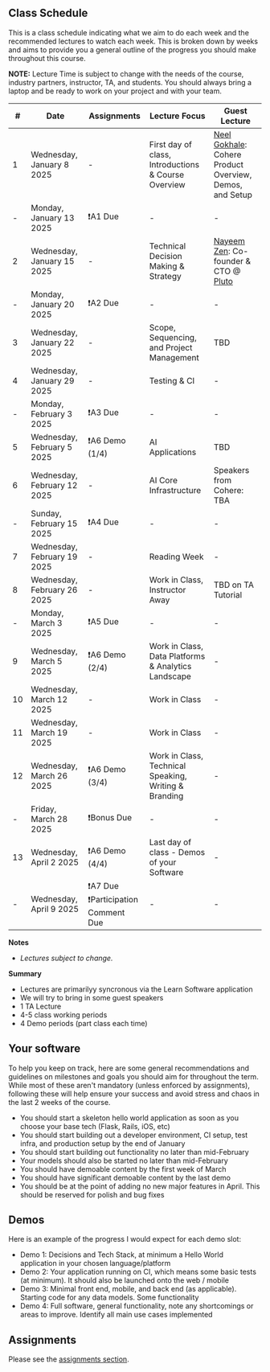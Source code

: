 ## Class Schedule

This is a class schedule indicating what we aim to do each week and the recommended lectures to watch each week. This is broken down by weeks and aims to provide you a general outline of the progress you should make throughout this course.

**NOTE:** Lecture Time is subject to change with the needs of the course, industry partners, instructor, TA, and students. You should always bring a laptop and be ready to work on your project and with your team.

| # | Date | Assignments | Lecture Focus | Guest Lecture |
| -- | -- | -- | -- | -- |
| 1 | Wednesday, January 8 2025   | - | First day of class, Introductions & Course Overview | [Neel Gokhale](https://ca.linkedin.com/in/neel-gokhale): Cohere Product Overview, Demos, and Setup |
| - | Monday, January 13 2025   | ❗A1 Due | - | - |
| 2 | Wednesday, January 15 2025   | - | Technical Decision Making & Strategy | [Nayeem Zen](https://ca.linkedin.com/in/nayeemzen): Co-founder & CTO @ [Pluto](https://www.getpluto.com/) |
| - | Monday, January 20 2025   | ❗A2 Due | - | - |
| 3 | Wednesday, January 22 2025   | - | Scope, Sequencing, and Project Management | TBD |
| 4 | Wednesday, January 29 2025   | - | Testing & CI | - |
| - | Monday, February 3 2025   | ❗A3 Due | - | - |
| 5 | Wednesday, February 5 2025  | ❗A6 Demo (1/4) | AI Applications  | TBD |
| 6 | Wednesday, February 12 2025  | - | AI Core Infrastructure | Speakers from Cohere: TBA |
| - | Sunday, February 15 2025   | ❗A4 Due | - | - |
| 7 | Wednesday, February 19 2025  | - | Reading Week | - | 
| 8 | Wednesday, February 26 2025      | - | Work in Class, Instructor Away | TBD on TA Tutorial | 
| - | Monday, March 3 2025   | ❗A5 Due | - | - |
| 9 | Wednesday, March 5 2025     | ❗A6 Demo (2/4) | Work in Class, Data Platforms & Analytics Landscape | - | 
| 10 | Wednesday, March 12 2025    | -| Work in Class | - | 
| 11 | Wednesday, March 19 2025    | - | Work in Class | - | 
| 12 | Wednesday, March 26 2025    | ❗A6 Demo (3/4) | Work in Class, Technical Speaking, Writing & Branding  | - |
| - | Friday, March 28 2025   | ❗Bonus Due | - | - |
| 13 | Wednesday, April 2 2025  | ❗A6 Demo (4/4) | Last day of class - Demos of your Software | - | 
| - | Wednesday, April 9 2025   | ❗A7 Due<br>❗Participation Comment Due | - | - |

**Notes**
- _Lectures subject to change._

**Summary**

- Lectures are primarilyy syncronous via the Learn Software application
- We will try to bring in some guest speakers
- 1 TA Lecture
- 4-5 class working periods
- 4 Demo periods (part class each time)

## Your software

To help you keep on track, here are some general recommendations and guidelines on milestones and goals you should aim for throughout the term. While most of these aren't mandatory (unless enforced by assignments), following these will help ensure your success and avoid stress and chaos in the last 2 weeks of the course.

- You should start a skeleton hello world application as soon as you choose your base tech (Flask, Rails, iOS, etc)
- You should start building out a developer environment, CI setup, test infra, and production setup by the end of January
- You should start building out functionality no later than mid-February 
- Your models should also be started no later than mid-February
- You should have demoable content by the first week of March
- You should have significant demoable content by the last demo  
- You should be at the point of adding no new major features in April. This should be reserved for polish and bug fixes

## Demos

Here is an example of the progress I would expect for each demo slot:

- Demo 1: Decisions and Tech Stack, at minimum a Hello World application in your chosen language/platform
- Demo 2: Your application running on CI, which means some basic tests (at minimum). It should also be launched onto the web / mobile
- Demo 3: Minimal front end, mobile, and back end (as applicable). Starting code for any data models. Some functionality
- Demo 4: Full software, general functionality, note any shortcomings or areas to improve. Identify all main use cases implemented

## Assignments

Please see the [assignments section](../assignments/README.md).
